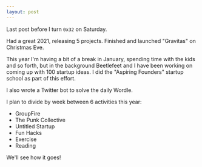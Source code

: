 ```yaml
---
layout: post
---
```


Last post before I turn `0x32` on Saturday.

Had a great 2021, releasing 5 projects. Finished and launched "Gravitas" on
Christmas Eve.

This year I'm having a bit of a break in January, spending time with the kids
and so forth, but in the background Beetlefeet and I have been working on coming
up with 100 startup ideas. I did the "Aspiring Founders" startup school as part
of this effort.

I also wrote a Twitter bot to solve the daily Wordle.

I plan to divide by week between 6 activities this year:

* GroupFire
* The Punk Collective
* Untitled Startup
* Fun Hacks
* Exercise
* Reading

We'll see how it goes!

